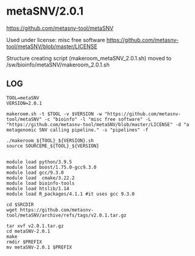 metaSNV/2.0.1
========================

<https://github.com/metasnv-tool/metaSNV>

Used under license:
misc free software
<https://github.com/metasnv-tool/metaSNV/blob/master/LICENSE>

Structure creating script (makeroom_metaSNV_2.0.1.sh) moved to /sw/bioinfo/metaSNV/makeroom_2.0.1.sh

LOG
---

    TOOL=metaSNV
    VERSION=2.0.1

    makeroom.sh -t $TOOL -v $VERSION -w "https://github.com/metasnv-tool/metaSNV" -c "bioinfo" -l "misc free software" -L "https://github.com/metasnv-tool/metaSNV/blob/master/LICENSE" -d "a metagenomic SNV calling pipeline." -s "pipelines" -f

    ./makeroom_${TOOL}_${VERSION}.sh
    source SOURCEME_${TOOL}_${VERSION}

    
    module load python/3.9.5
    module load boost/1.75.0-gcc9.3.0
    module load gcc/9.3.0
    module load  cmake/3.22.2
    module load bioinfo-tools
    module load htslib/1.14
    module load R_packages/4.1.1 #it uses gcc 9.3.0

    cd $SRCDIR
    wget https://github.com/metasnv-tool/metaSNV/archive/refs/tags/v2.0.1.tar.gz
    
    tar xvf v2.0.1.tar.gz 
    cd metaSNV-2.0.1
    make
    rmdir $PREFIX 
    mv metaSNV-2.0.1 $PREFIX 
